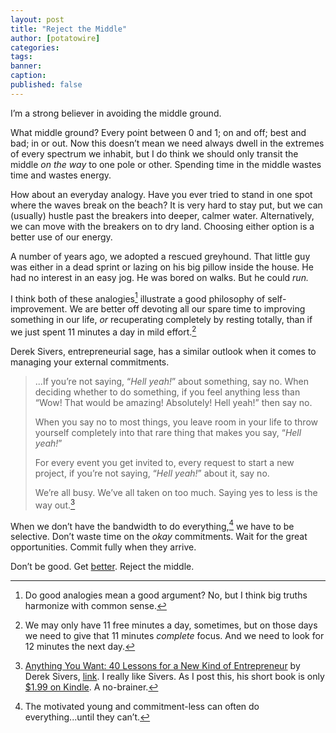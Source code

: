 ```yaml
---
layout: post
title: "Reject the Middle"
author: [potatowire]
categories: 
tags: 
banner: 
caption:
published: false
---
```


I’m a strong believer in avoiding the middle ground.

What middle ground? Every point between 0 and 1; on and off; best and bad; in or out. Now this doesn’t mean we need always dwell in the extremes of every spectrum we inhabit, but I do think we should only transit the middle *on the way* to one pole or other. Spending time in the middle wastes time and wastes energy.

How about an everyday analogy. Have you ever tried to stand in one spot where the waves break on the beach? It is very hard to stay put, but we can (usually) hustle past the breakers into deeper, calmer water. Alternatively, we can move with the breakers on to dry land. Choosing either option is a better use of our energy.

A number of years ago, we adopted a rescued greyhound. That little guy was either in a dead sprint or lazing on his big pillow inside the house. He had no interest in an easy jog. He was bored on walks. But he could *run.* 

I think both of these analogies[^1] illustrate a good philosophy of self-improvement. We are better off devoting all our spare time to improving something in our life, *or* recuperating completely by resting totally, than if we just spent 11 minutes a day in mild effort.[^2]

Derek Sivers, entrepreneurial sage, has a similar outlook when it comes to managing your external commitments.

> ...If you’re not saying, “*Hell yeah!*” about something, say no. When deciding whether to do something, if you feel anything less than “Wow! That would be amazing! Absolutely! Hell yeah!” then say no. 
> 
> When you say no to most things, you leave room in your life to throw yourself completely into that rare thing that makes you say, “*Hell yeah!*” 
> 
> For every event you get invited to, every request to start a new project, if you’re not saying, “*Hell yeah!*” about it, say no. 
> 
> We’re all busy. We’ve all taken on too much. Saying yes to less is the way out.[^3]

When we don’t have the bandwidth to do everything,[^4] we have to be selective. Don’t waste time on the *okay* commitments. Wait for the great opportunities. Commit fully when they arrive.

Don’t be good. Get [better][4]. Reject the middle.

[^1]:	Do good analogies mean a good argument? No, but I think big truths harmonize with common sense.

[^2]:	We may only have 11 free minutes a day, sometimes, but on those days we need to give that 11 minutes *complete* focus. And we need to look for 12 minutes the next day.

[^3]:	[Anything You Want: 40 Lessons for a New Kind of Entrepreneur][1] by Derek Sivers, [link][2]. I really like Sivers. As I post this, his short  book is only [$1.99 on Kindle][3]. A no-brainer.

[^4]:	The motivated young and commitment-less can often do everything...until they can’t. 

[1]:	http://amzn.to/2zvsTtZ
[2]:	http://a.co/3ZOtcrV
[3]:	http://amzn.to/2y1goKq
[4]:	https://with.thegra.in/better